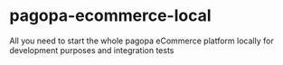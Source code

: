 # pagopa-ecommerce-local
All you need to start the whole pagopa eCommerce platform locally for development purposes and integration tests
